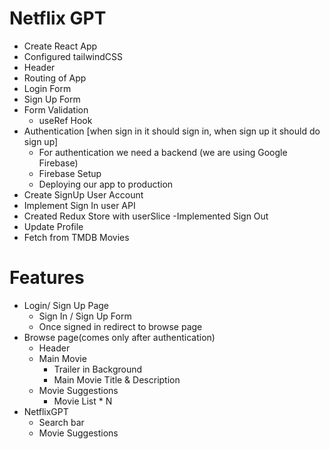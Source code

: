 # Netflix GPT

- Create React App
- Configured tailwindCSS
- Header
- Routing of App
- Login Form
- Sign Up Form
- Form Validation
  - useRef Hook
- Authentication [when sign in it should sign in, when sign up it should do sign up]
  - For authentication we need a backend (we are using Google Firebase)
  - Firebase Setup
  - Deploying our app to production
- Create SignUp User Account
- Implement Sign In user API
- Created Redux Store with userSlice
  -Implemented Sign Out
- Update Profile
- Fetch from TMDB Movies

# Features

- Login/ Sign Up Page
  - Sign In / Sign Up Form
  - Once signed in redirect to browse page
- Browse page(comes only after authentication)
  - Header
  - Main Movie
    - Trailer in Background
    - Main Movie Title & Description
  - Movie Suggestions
    - Movie List \* N
- NetflixGPT
  - Search bar
  - Movie Suggestions

